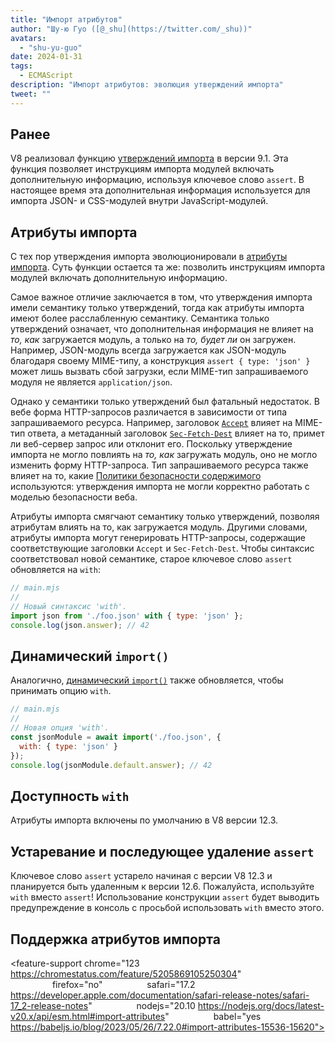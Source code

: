 ```yaml
---
title: "Импорт атрибутов"
author: "Шу-ю Гуо ([@_shu](https://twitter.com/_shu))"
avatars:
  - "shu-yu-guo"
date: 2024-01-31
tags:
  - ECMAScript
description: "Импорт атрибутов: эволюция утверждений импорта"
tweet: ""
---
```


## Ранее

V8 реализовал функцию [утверждений импорта](https://chromestatus.com/feature/5765269513306112) в версии 9.1. Эта функция позволяет инструкциям импорта модулей включать дополнительную информацию, используя ключевое слово `assert`. В настоящее время эта дополнительная информация используется для импорта JSON- и CSS-модулей внутри JavaScript-модулей.

<!--truncate-->
## Атрибуты импорта

С тех пор утверждения импорта эволюционировали в [атрибуты импорта](https://github.com/tc39/proposal-import-attributes). Суть функции остается та же: позволить инструкциям импорта модулей включать дополнительную информацию.

Самое важное отличие заключается в том, что утверждения импорта имели семантику только утверждений, тогда как атрибуты импорта имеют более расслабленную семантику. Семантика только утверждений означает, что дополнительная информация не влияет на _то, как_ загружается модуль, а только на _то, будет ли_ он загружен. Например, JSON-модуль всегда загружается как JSON-модуль благодаря своему MIME-типу, а конструкция `assert { type: 'json' }` может лишь вызвать сбой загрузки, если MIME-тип запрашиваемого модуля не является `application/json`.

Однако у семантики только утверждений был фатальный недостаток. В вебе форма HTTP-запросов различается в зависимости от типа запрашиваемого ресурса. Например, заголовок [`Accept`](https://developer.mozilla.org/en-US/docs/Web/HTTP/Headers/Accept) влияет на MIME-тип ответа, а метаданный заголовок [`Sec-Fetch-Dest`](https://web.dev/articles/fetch-metadata) влияет на то, примет ли веб-сервер запрос или отклонит его. Поскольку утверждение импорта не могло повлиять на _то, как_ загружать модуль, оно не могло изменить форму HTTP-запроса. Тип запрашиваемого ресурса также влияет на то, какие [Политики безопасности содержимого](https://developer.mozilla.org/en-US/docs/Web/HTTP/CSP) используются: утверждения импорта не могли корректно работать с моделью безопасности веба.

Атрибуты импорта смягчают семантику только утверждений, позволяя атрибутам влиять на то, как загружается модуль. Другими словами, атрибуты импорта могут генерировать HTTP-запросы, содержащие соответствующие заголовки `Accept` и `Sec-Fetch-Dest`. Чтобы синтаксис соответствовал новой семантике, старое ключевое слово `assert` обновляется на `with`:

```javascript
// main.mjs
//
// Новый синтаксис 'with'.
import json from './foo.json' with { type: 'json' };
console.log(json.answer); // 42
```

## Динамический `import()`

Аналогично, [динамический `import()`](https://v8.dev/features/dynamic-import#dynamic) также обновляется, чтобы принимать опцию `with`.

```javascript
// main.mjs
//
// Новая опция 'with'.
const jsonModule = await import('./foo.json', {
  with: { type: 'json' }
});
console.log(jsonModule.default.answer); // 42
```

## Доступность `with`

Атрибуты импорта включены по умолчанию в V8 версии 12.3.

## Устаревание и последующее удаление `assert`

Ключевое слово `assert` устарело начиная с версии V8 12.3 и планируется быть удаленным к версии 12.6. Пожалуйста, используйте `with` вместо `assert`! Использование конструкции `assert` будет выводить предупреждение в консоль с просьбой использовать `with` вместо этого.

## Поддержка атрибутов импорта

<feature-support chrome="123 https://chromestatus.com/feature/5205869105250304"
                 firefox="no"
                 safari="17.2 https://developer.apple.com/documentation/safari-release-notes/safari-17_2-release-notes"
                 nodejs="20.10 https://nodejs.org/docs/latest-v20.x/api/esm.html#import-attributes"
                 babel="yes https://babeljs.io/blog/2023/05/26/7.22.0#import-attributes-15536-15620"></feature-support>
